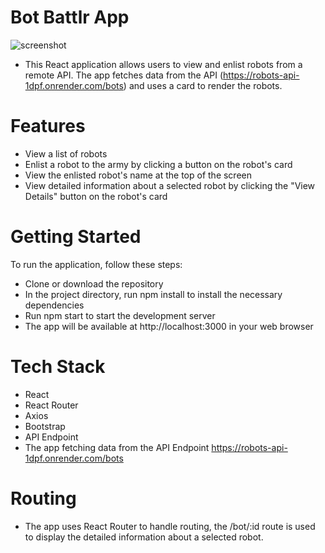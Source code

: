 # Bot Battlr App
![screenshot]("https://github.com/RemmyKyalo/bot-battlr/tree/main/images/screenshot.png")
- This React application allows users to view and enlist robots from a remote API. The app fetches data from the API (https://robots-api-1dpf.onrender.com/bots) and uses a card to render the robots.

# Features
- View a list of robots
- Enlist a robot to the army by clicking a button on the robot's card
- View the enlisted robot's name at the top of the screen
- View detailed information about a selected robot by clicking the "View Details" button on the robot's card
# Getting Started
To run the application, follow these steps:

- Clone or download the repository
- In the project directory, run npm install to install the necessary dependencies
- Run npm start to start the development server
- The app will be available at http://localhost:3000 in your web browser
# Tech Stack
- React
- React Router
- Axios
- Bootstrap
- API Endpoint
- The app fetching data from the API Endpoint https://robots-api-1dpf.onrender.com/bots

# Routing
- The app uses React Router to handle routing, the /bot/:id route is used to display the detailed information about a selected robot.